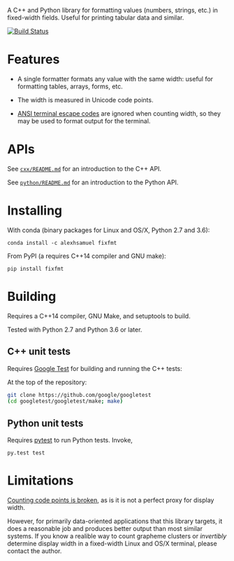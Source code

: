 A C++ and Python library for formatting values (numbers, strings, etc.) in
fixed-width fields.  Useful for printing tabular data and similar.

[![Build Status](https://travis-ci.org/alexhsamuel/fixfmt.svg?branch=master)](https://travis-ci.org/alexhsamuel/fixfmt)


# Features

- A single formatter formats any value with the same width: useful for 
  formatting tables, arrays, forms, etc.

- The width is measured in Unicode code points.

- [ANSI terminal escape codes](https://en.wikipedia.org/wiki/ANSI_escape_code)
  are ignored when counting width, so they may be used to format output
  for the terminal.
  

# APIs

See [`cxx/README.md`](cxx/README.md) for an introduction to the C++ API.

See [`python/README.md`](python/README.md) for an introduction to the Python API.


# Installing

With conda (binary packages for Linux and OS/X, Python 2.7 and 3.6):

```
conda install -c alexhsamuel fixfmt
```

From PyPI (a requires C++14 compiler and GNU make):

```
pip install fixfmt
```


# Building

Requires a C++14 compiler, GNU Make, and setuptools to build.

Tested with Python 2.7 and Python 3.6 or later.


## C++ unit tests

Requires [Google Test](https://github.com/google/googletest) for building
and running the C++ tests:

At the top of the repository:
```sh
git clone https://github.com/google/googletest
(cd googletest/googletest/make; make)
```


## Python unit tests

Requires [pytest](http://pytest.org) to run Python tests.  Invoke,

```
py.test test
```


# Limitations

[Counting code points is broken](http://utf8everywhere.org/), as is it is not a
perfect proxy for display width.

However, for primarily data-oriented applications that this library targets,
it does a reasonable job and produces better output than most similar systems.
If you know a realible way to count grapheme clusters or _invertibly_ determine 
display width in a fixed-width Linux and OS/X terminal, please contact the author.

